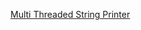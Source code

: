 [Multi Threaded String Printer](https://github.com/user-attachments/files/19041576/print.abcde.in.sequence.txt)
